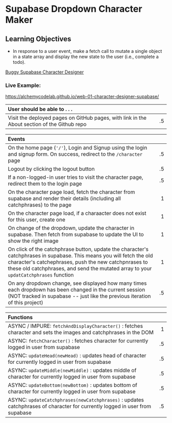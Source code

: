 # Supabase Dropdown Character Maker

## Learning Objectives

- In response to a user event, make a fetch call to mutate a single object in a state array and display the new state to the user (i.e., complete a todo).

[Buggy Supabase Character Designer](https://github.com/alchemycodelab/buggy-js-character-designer-supabase)

### Live Example:
https://alchemycodelab.github.io/web-01-character-designer-supabase/

| User should be able to . . .                                                         |             |
| :----------------------------------------------------------------------------------- | ----------: |
| Visit the deployed pages on GitHub pages, with link in the About section of the Github repo |    .5 |

| Events                                                                                |             |
| :----------------------------------------------------------------------------------- | ----------: |
| On the home page (`'/'`), Login and Signup using the login and signup form. On success, redirect to the `/character` page   |        .5 |
| Logout by clicking the logout button                                                       |        .5 |
| If a non-logged-in user tries to visit the character page, redirect them to the login page | .5 |
| On the character page load, fetch the character from supabase and render their details (including all catchphrases) to the page  |        1 |
| On the character page load, if a charaacter does not exist for this user, create one  |        1 |
| On change of the dropdown, update the character in supabase. Then fetch from supabase to update the UI to show the right image |     1 |
| On click of the catchphrase button, update the character's catchphrases in supabase. This means you will fetch the old character's catchephrases, push the new catchpnrases to these old catchphrases, and send the mutated array to your `updatCatchphrases` function |     1 |
| On any dropdown change, see displayed how many times each dropdown has been changed in the current session (NOT tracked in supabase -- just like the previous iteration of this project)   |           .5 |

| Functions                                                                                |             |
| :----------------------------------------------------------------------------------- | ----------: |
| ASYNC / IMPURE: `fetchAndDisplayCharacter()` : fetches character and sets the images and catchphrases in the DOM | 1 |
| ASYNC: `fetchCharacter()` : fetches character for currently logged in user from supabase | .5 |
| ASYNC: `updateHead(newHead)` : updates head of character for currently logged in user from supabase | .5
| ASYNC: `updateMiddle(newMiddle)` : updates middle of character for currently logged in user from supabase | .5 |
| ASYNC: `updateBottom(newBottom)` : updates bottom of character for currently logged in user from supabase | .5 |
| ASYNC: `updateCatchphrases(newCatchphrases)` : updates catchphrases of character for currently logged in user from supabase | .5 |
